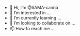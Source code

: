 - 👋 Hi, I’m @SAMA-canna
- 👀 I’m interested in ...
- 🌱 I’m currently learning ...
- 💞️ I’m looking to collaborate on ...
- 📫 How to reach me ...

<!---
SAMA-canna/SAMA-canna is a ✨ special ✨ repository because its `README.md` (this file) appears on your GitHub profile.
You can click the Preview link to take a look at your changes.
--->
